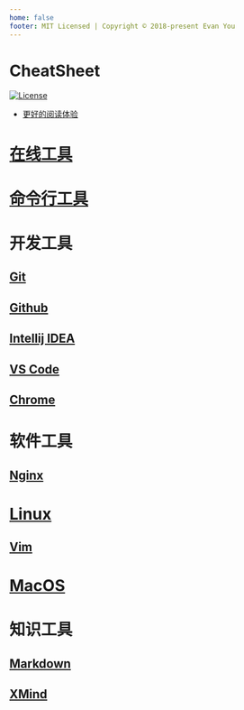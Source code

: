 ```yaml
---
home: false
footer: MIT Licensed | Copyright © 2018-present Evan You
---
```


# CheatSheet

[![License](https://img.shields.io/badge/license-Apache%202-4EB1BA.svg)](https://www.apache.org/licenses/LICENSE-2.0.html)  

* [更好的阅读体验](https://sunnnychan.github.io/cheatsheet/)

# [在线工具](ol-tools/)

# [命令行工具](cmd/)

# 开发工具

## [Git](dev/git/README.md)
## [Github](dev/github/README.md)

## [Intellij IDEA](dev/idea/README.md)
## [VS Code](dev/vscode/README.md)
## [Chrome](chrome/README.md)

# 软件工具
## [Nginx](software/nginx)

# [Linux](linux/)
## [Vim](http://112.126.103.179/archives/vim)

# [MacOS](macos/)

# 知识工具
## [Markdown](knowledge/markdown/)
## [XMind](knowledge/xmind/)

